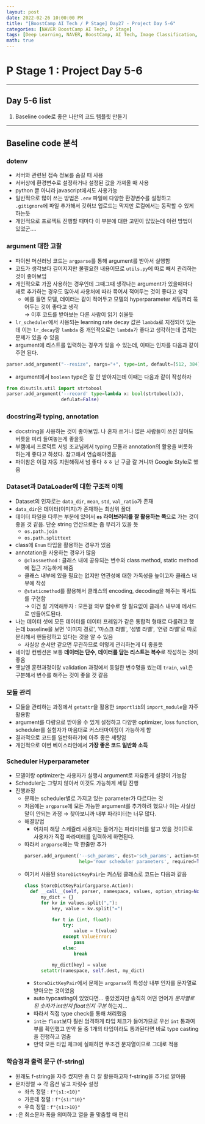 ```yaml
---
layout: post
date: 2022-02-26 10:00:00 PM
title: "[BoostCamp AI Tech / P Stage] Day27 - Project Day 5-6"
categories: [NAVER BoostCamp AI Tech, P Stage]
tags: [Deep Learning, NAVER, BoostCamp, AI Tech, Image Classification, Project]
math: true
---
```


# P Stage 1 : Project Day 5-6

---

## Day 5-6 list

1. Baseline code로 좋은 나만의 코드 템플릿 만들기

---

## Baseline code 분석

### dotenv

- 서버와 관련된 접속 정보를 숨길 때 사용
- 서버상에 환경변수로 설정하거나 설정된 값을 가져올 때 사용
- python 뿐 아니라 javascript에서도 사용가능
- 일반적으로 많이 쓰는 방법은 `.env` 파일에 다양한 환경변수를 설정하고 `.gitignore`에 파일 추가해서 깃허브 업로드는 막지만 로컬에서는 동작할 수 있게 하는듯
- 개인적으로 프로젝트 진행할 때마다 이 부분에 대한 고민이 많았는데 이런 방법이 있었군....

### argument 대한 고찰

- 파이썬 머신러닝 코드는 `argparse`를 통해 argument를 받아서 실행함
- 코드가 생각보다 길어지지만 불필요한 내용이므로 `utils.py`에 따로 빼서 관리하는 것이 좋아보임
- 개인적으로 가끔 사용하는 경우인데 그때그때 생각나는 argument가 있을때마다 새로 추가하는 경우도 많아서 사용처에 따라 묶어서 적어두는 것이 좋다고 생각
  - 예를 들면 모델, 데이터는 같이 적어두고 모델의 hyperparameter 세팅끼리 묶어두는 것이 좋다고 생각  
    $\rightarrow$ 이후 코드를 받아보는 다른 사람이 읽기 쉬울듯
- `lr_scheduler`에서 사용되는 learning rate decay 값은 `lambda`로 지정되어 있는데 이는 `lr_decay`랑 `lambda` 중 개인적으로는 `lambda`가 좋다고 생각하는데 겹치는 문제가 있을 수 있음
- argument에 리스트를 입력하는 경우가 있을 수 있는데, 이때는 인자를 다음과 같이 주면 된다.  
  
```python
parser.add_argument("--resize", nargs="+", type=int, default=[512, 384])
```

- argument에서 `boolean` type은 잘 안 받아지는데 이때는 다음과 같이 작성하자

```python
from disutils.util import strtobool
parser.add_argument('--record' type=lambda x: bool(strtobool(x)),
                    defulat=False)
```

### docstring과 typing, annotation

- docstring을 사용하는 것이 좋아보임. 나 혼자 쓰거나 많은 사람들이 쓰진 않아도 버릇을 미리 들여놓는게 좋을듯
- 부캠에서 프로덕트 서빙 조교님께서 typing 모듈과 annotation의 활용을 버릇화 하는게 좋다고 하셨다. 참고해서 연습해야겠음
- 파이참은 이걸 자동 지원해줘서 넘 좋다 ㅎㅎ 난 구글 갈 거니까 Google Style로 했음

### Dataset과 DataLoader에 대한 구조적 이해

- Dataset의 인자로는 `data_dir`, `mean`, `std`, `val_ratio`가 존재
- `data_dir`은 데이터(이미지)가 존재하는 최상위 폴더
- 데이터 파일을 다루는 부분에 있어서 **`os` 라이브러리를 잘 활용하는 쪽**으로 가는 것이 좋을 것 같음. 단순 string 연산으로는 좀 무리가 있을 듯
  - `os.path.join`
  - `os.path.splittext`
- class에 `Enum` 타입을 활용하는 경우가 있음
- annotation을 사용하는 경우가 많음
  - `@classmethod` : 클래스 내에 공유되는 변수와 class method, static method에 접근 가능하게 해줌
  - 클래스 내부에 있을 필요는 없지만 연관성에 대한 가독성을 높이고자 클래스 내부에 작성
  - `@staticmethod`를 활용해서 클래스의 encoding, decoding을 해주는 메서드를 구현함  
    $\rightarrow$ 이건 잘 기억해두자 : 모든걸 외부 함수로 할 필요없이 클래스 내부에 메서드로 만들어도된다.
- 나는 데이터 셋에 모든 데이터를 데이터 프레임가 같은 통합적 형태로 다룰려고 했는데 baseline을 보면 '이미지 경로', '마스크 라벨', '성별 라벨', '연령 라벨'로 따로 분리해서 핸들링하고 있다는 것을 알 수 있음
  - 사실상 순서만 같으면 무관하므로 이렇게 관리하는게 더 좋을듯
- 네이밍 컨벤션은 보통 **데이터는 단수**, **데이터를 담는 리스트는 복수**로 작성하는 것이 좋음
- 옛날엔 훈련과정이랑 validation 과정에서 동일한 변수명을 썼는데 `train`, `val`은 구분해서 변수를 해주는 것이 좋을 것 같음

### 모듈 관리

- 모듈을 관리하는 과정에서 `getattr`을 활용한 `importlib`의 `import_module`을 자주 활용함
- argument를 다량으로 받아올 수 있게 설정하고 다양한 optimizer, loss function, scheduler를 실험자가 마음대로 커스터마이징이 가능하게 함
- 결과적으로 코드를 일반화하기에 아주 좋은 세팅임
- 개인적으로 이번 베이스라인에서 **가장 좋은 코드 일반화 소득**

### Scheduler Hyperparameter

- 모델이랑 optimizer는 사용자가 실행시 argument로 자유롭게 설정이 가능함
- Scheduler는 그렇지 않아서 이것도 가능하게 세팅 진행
- 진행과정
  - 문제는 scheduler별로 가지고 있는 parameter가 다르다는 것
  - 처음에는 `argparse`에 모든 가능한 argument를 추가하려 했으나 이는 사실상 말이 안되는 과정 $\rightarrow$ 찾아보니까 내부 파라미터는 너무 많다.
  - 해결방법
    - 어차피 해당 스케쥴러 사용자는 들어가는 파라미터를 알고 있을 것이므로 사용자가 직접 파라미터를 입력하게 하면된다.
  - 따라서 `argparse`에는 딱 한줄만 추가  
    ```python
    parser.add_argument('--sch_params', dest='sch_params', action=StoreDictKeyPair, metavar="KEY1=VAL1,KEY2=VAL2",
                        help='Your scheduler parameters', required=True)
    ```
  - 여기서 사용된 `StoreDictKeyPair`는 커스텀 클래스로 코드는 다음과 같음  
    ```python
    class StoreDictKeyPair(argparse.Action):
      def __call__(self, parser, namespace, values, option_string=None):
          my_dict = {}
          for kv in values.split(","):
              key, value = kv.split("=")

              for t in (int, float):
                  try:
                      value = t(value)
                  except ValueError:
                      pass
                  else:
                      break

              my_dict[key] = value
          setattr(namespace, self.dest, my_dict)
    ```
    - `StoreDictKeyPair`에서 문제는 `argparse`의 특성상 내부 인자를 문자열로 받아오는 것이었음
    - auto typcasting이 있었다면... 좋았겠지만 솔직히 어떤 언어가 *문자열로 된 숫자가 int인지 float인지 구분* 하는지...
    - 따라서 직접 type check를 통해 처리했음
    - `int`는 `float`보다 훨씬 엄격하게 타입 체크가 들어가므로 우선 `int` 통과여부를 확인했고 만약 둘 중 1개의 타입이라도 통과된다면 바로 type casting을 진행하고 멈춤
    - 만약 모든 타입 체크에 실패하면 무조건 문자열이므로 그대로 적용

### 학습경과 출력 문구 (f-string)

- 원래도 f-string을 자주 썼지만 좀 더 잘 활용하고자 f-string을 추가로 알아봄
- 문자정렬 $\rightarrow$ 각 옵션 넣고 자릿수 설정
  - 좌측 정렬 : `f"{s1:<10}"`
  - 가운데 정렬 : `f"{s1:^10}"`
  - 우측 정렬 : `f"{s1:>10}"`
- `:`은 최소문자 폭을 의미하고 열을 줄 맞춤할 때 편리

